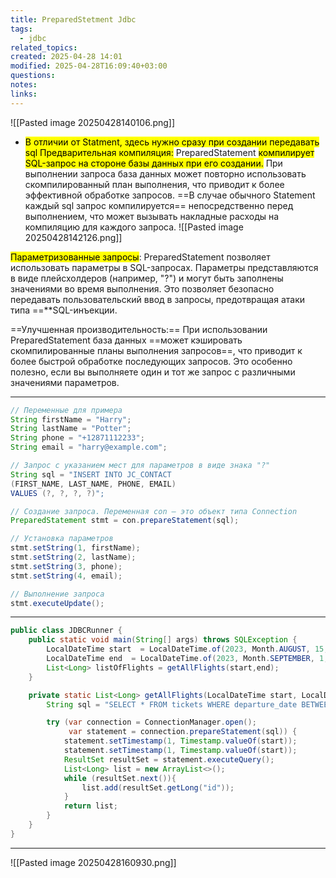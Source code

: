 ```yaml
---
title: PreparedStetment Jdbc
tags:
  - jdbc
related_topics: 
created: 2025-04-28 14:01
modified: 2025-04-28T16:09:40+03:00
questions: 
notes: 
links: 
---
```



![[Pasted image 20250428140106.png]]


- <mark class="hltr-purple">В отличии от Statment, здесь нужно сразу при создании передавать sql </mark>
	<mark class="hltr-green2">Предварительная компиляция:</mark> PreparedStatement <mark class="hltr-yellow">компилирует SQL-запрос на стороне базы данных при его создании.</mark> При выполнении запроса база данных может повторно использовать скомпилированный план выполнения, что приводит к более эффективной обработке запросов. ==В случае обычного Statement каждый sql запрос компилируется== непосредственно перед выполнением, что может вызывать накладные расходы на компиляцию для каждого запроса.
![[Pasted image 20250428142126.png]]

<mark class="hltr-green2">Параметризованные запросы</mark>: PreparedStatement позволяет использовать параметры в SQL-запросах. Параметры представляются в виде плейсхолдеров (например, "?") и могут быть заполнены значениями во время выполнения. Это позволяет безопасно передавать пользовательский ввод в запросы, предотвращая атаки типа ==**SQL-инъекции.

==Улучшенная производительность:== При использовании PreparedStatement база данных ==может кэшировать скомпилированные планы выполнения запросов==, что приводит к более быстрой обработке последующих запросов. Это особенно полезно, если вы выполняете один и тот же запрос с различными значениями параметров.

----
```java
// Переменные для примера
String firstName = "Harry";
String lastName = "Potter";
String phone = "+12871112233";
String email = "harry@example.com";

// Запрос с указанием мест для параметров в виде знака "?"
String sql = "INSERT INTO JC_CONTACT
(FIRST_NAME, LAST_NAME, PHONE, EMAIL)
VALUES (?, ?, ?, ?)";

// Создание запроса. Переменная con — это объект типа Connection
PreparedStatement stmt = con.prepareStatement(sql);

// Установка параметров
stmt.setString(1, firstName);
stmt.setString(2, lastName);
stmt.setString(3, phone);
stmt.setString(4, email);

// Выполнение запроса
stmt.executeUpdate();
```

********

```Java
public class JDBCRunner {
    public static void main(String[] args) throws SQLException {
        LocalDateTime start  = LocalDateTime.of(2023, Month.AUGUST, 15, 12, 0);
        LocalDateTime end  = LocalDateTime.of(2023, Month.SEPTEMBER, 1, 0, 0);
        List<Long> listOfFlights = getAllFlights(start,end);
    }

    private static List<Long> getAllFlights(LocalDateTime start, LocalDateTime end) throws SQLException {
        String sql = "SELECT * FROM tickets WHERE departure_date BETWEEN ? AND ?";

        try (var connection = ConnectionManager.open();
             var statement = connection.prepareStatement(sql)) {
            statement.setTimestamp(1, Timestamp.valueOf(start));
            statement.setTimestamp(1, Timestamp.valueOf(start));
            ResultSet resultSet = statement.executeQuery();
            List<Long> list = new ArrayList<>();
            while (resultSet.next()){
                list.add(resultSet.getLong("id"));
            }
            return list;
        }
    }
}
```

------------

![[Pasted image 20250428160930.png]]
